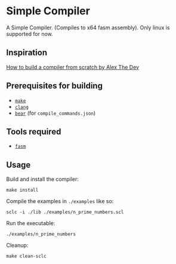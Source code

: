 # Simple Compiler

A Simple Compiler. (Compiles to x64 fasm assembly).
Only linux is supported for now.

## Inspiration

[How to build a compiler from scratch by Alex The Dev](https://youtu.be/HOe2YFnzO2I)

## Prerequisites for building

- [`make`](https://www.gnu.org/software/make)
- [`clang`](https://clang.llvm.org)
- [`bear`](https://github.com/rizsotto/Bear) (for `compile_commands.json`)

## Tools required

- [`fasm`](https://flatassembler.net)

## Usage

Build and install the compiler:

```
make install
```

Compile the examples in `./examples` like so:

```
sclc -i ./lib ./examples/n_prime_numbers.scl
```

Run the executable:

```
./examples/n_prime_numbers
```

Cleanup:

```
make clean-sclc
```

